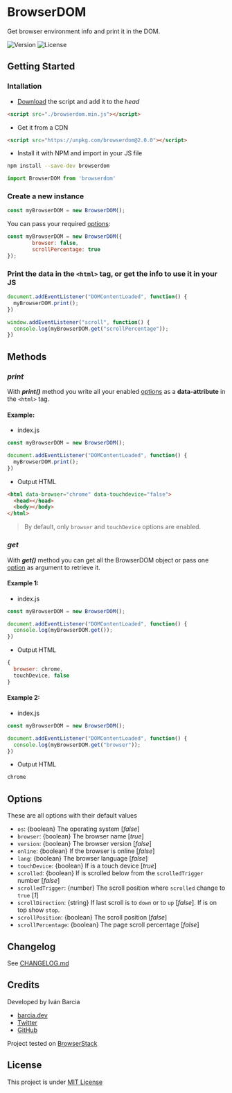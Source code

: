# BrowserDOM
Get browser environment info and print it in the DOM.

![Version](https://img.shields.io/github/package-json/v/barcia/browserdom.svg)
![License](https://img.shields.io/github/license/barcia/browserdom.svg)



## Getting Started
### Intallation
* [Download](https://github.com/barcia/browserdom/releases/latest) the script and add it to the *head*
```html
<script src="./browserdom.min.js"></script>
```

* Get it from a CDN
```html
<script src="https://unpkg.com/browserdom@2.0.0"></script>
```

* Install it with NPM and import in your JS file
```sh
npm install --save-dev browserdom
````

```js
import BrowserDOM from 'browserdom'
```

### Create a new instance
```js
const myBrowserDOM = new BrowserDOM();
```

You can pass your required [options](#options):
```js
const myBrowserDOM = new BrowserDOM({
		browser: false,
		scrollPercentage: true
});
```

### Print the data in the `<html>` tag, or get the info to use it in your JS

```js
document.addEventListener("DOMContentLoaded", function() {
  myBrowserDOM.print();
})
```

```js
window.addEventListener("scroll", function() {
  console.log(myBrowserDOM.get("scrollPercentage"));
})
```


## Methods

### ***print***
With ***print()*** method you write all your enabled [options](#options) as a **data-attribute** in the `<html>` tag.

#### **Example**:
* index.js
```js
const myBrowserDOM = new BrowserDOM();

document.addEventListener("DOMContentLoaded", function() {
  myBrowserDOM.print();
})
```
* Output HTML
```html
<html data-browser="chrome" data-touchdevice="false">
  <head></head>
  <body></body>
</html>
```

> By default, only `browser` and `touchDevice` options are enabled.


### ***get***
With ***get()*** method you can get all the BrowserDOM object or pass one [option](#options) as argument to retrieve it.

#### Example 1:
* index.js
```js
const myBrowserDOM = new BrowserDOM();

document.addEventListener("DOMContentLoaded", function() {
  console.log(myBrowserDOM.get());
})
```
* Output HTML
```js
{
  browser: chrome,
  touchDevice, false
}
```

#### Example 2:
* index.js
```js
const myBrowserDOM = new BrowserDOM();

document.addEventListener("DOMContentLoaded", function() {
  console.log(myBrowserDOM.get("browser"));
})
```
* Output HTML
```js
chrome
```



## Options
These are all options with their default values
* `os`: {boolean} The operating system [*false*]
* `browser`: {boolean} The browser name [*true*]
* `version`: {boolean} The browser version [*false*]
* `online`: {boolean} If the browser is online [*false*]
* `lang`: {boolean} The browser language [*false*]
* `touchDevice`: {boolean} If is a touch device [*true*]
* `scrolled`: {boolean} If is scrolled below from the `scrolledTrigger` number [*false*]
* `scrolledTrigger`: {number} The scroll position where `scrolled` change to `true` [*1*]
* `scrollDirection`: {string} If last scroll is to `down` or to `up` [*false*]. If is on top show `stop`.
* `scrollPosition`: {boolean} The scroll position [*false*]
* `scrollPercentage`: {boolean} The page scroll percentage [*false*]



## Changelog
See [CHANGELOG.md](https://github.com/barcia/browserdom/blob/master/CHANGELOG.md)


## Credits
Developed by Iván Barcia
* [barcia.dev](https://barcia.dev)
* [Twitter](http://www.twitter.com/bartzia)
* [GitHub](http://www.github.com/barcia)

Project tested on [BrowserStack](https://www.browserstack.com/)



## License
This project is under [MIT License](https://github.com/barcia/bramework/blob/master/LICENSE)
